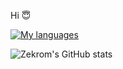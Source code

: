 Hi 😇

[![ My languages](https://skillicons.dev/icons?i=html,css,php,javascript,python,flutter&perline=3)](https://skillicons.dev)

![Zekrom's GitHub stats](https://github-readme-stats.vercel.app/api?username=ZekromDev&show_icons=true&theme=radical)

